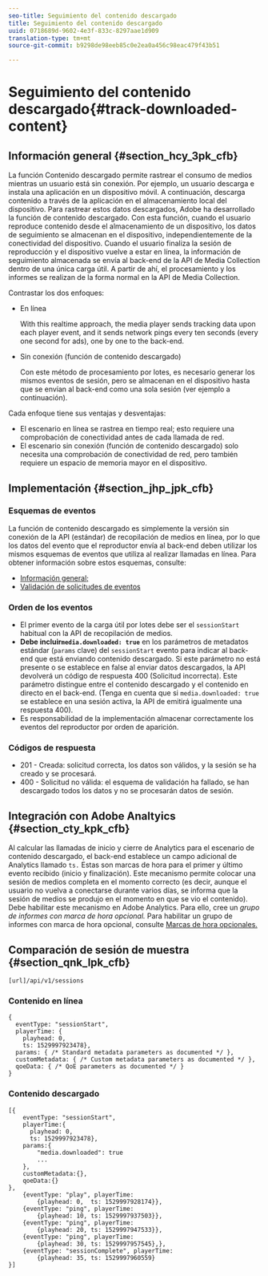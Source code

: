 ```yaml
---
seo-title: Seguimiento del contenido descargado
title: Seguimiento del contenido descargado
uuid: 0718689d-9602-4e3f-833c-8297aae1d909
translation-type: tm+mt
source-git-commit: b9298de98eeb85c0e2ea0a456c98eac479f43b51

---
```



# Seguimiento del contenido descargado{#track-downloaded-content}

## Información general {#section_hcy_3pk_cfb}

La función Contenido descargado permite rastrear el consumo de medios mientras un usuario está sin conexión. Por ejemplo, un usuario descarga e instala una aplicación en un dispositivo móvil. A continuación, descarga contenido a través de la aplicación en el almacenamiento local del dispositivo. Para rastrear estos datos descargados, Adobe ha desarrollado la función de contenido descargado. Con esta función, cuando el usuario reproduce contenido desde el almacenamiento de un dispositivo, los datos de seguimiento se almacenan en el dispositivo, independientemente de la conectividad del dispositivo. Cuando el usuario finaliza la sesión de reproducción y el dispositivo vuelve a estar en línea, la información de seguimiento almacenada se envía al back-end de la API de Media Collection dentro de una única carga útil. A partir de ahí, el procesamiento y los informes se realizan de la forma normal en la API de Media Collection.

Contrastar los dos enfoques:

* En línea

   With this realtime approach, the media player sends tracking data upon each player event, and it sends network pings every ten seconds (every one second for ads), one by one to the back-end.

* Sin conexión (función de contenido descargado)

   Con este método de procesamiento por lotes, es necesario generar los mismos eventos de sesión, pero se almacenan en el dispositivo hasta que se envían al back-end como una sola sesión (ver ejemplo a continuación).

Cada enfoque tiene sus ventajas y desventajas:
* El escenario en línea se rastrea en tiempo real; esto requiere una comprobación de conectividad antes de cada llamada de red.
* El escenario sin conexión (función de contenido descargado) solo necesita una comprobación de conectividad de red, pero también requiere un espacio de memoria mayor en el dispositivo.

## Implementación {#section_jhp_jpk_cfb}

### Esquemas de eventos

La función de contenido descargado es simplemente la versión sin conexión de la API (estándar) de recopilación de medios en línea, por lo que los datos del evento que el reproductor envía al back-end deben utilizar los mismos esquemas de eventos que utiliza al realizar llamadas en línea. Para obtener información sobre estos esquemas, consulte:
* [Información general;](/help/media-collection-api/mc-api-overview.md)
* [Validación de solicitudes de eventos](/help/media-collection-api/mc-api-impl/mc-api-validate-reqs.md)

### Orden de los eventos

* El primer evento de la carga útil por lotes debe ser el `sessionStart` habitual con la API de recopilación de medios.
* **Debe incluir`media.downloaded: true`** en los parámetros de metadatos estándar (`params` clave) del `sessionStart` evento para indicar al back-end que está enviando contenido descargado. Si este parámetro no está presente o se establece en false al enviar datos descargados, la API devolverá un código de respuesta 400 (Solicitud incorrecta). Este parámetro distingue entre el contenido descargado y el contenido en directo en el back-end. (Tenga en cuenta que si `media.downloaded: true` se establece en una sesión activa, la API de emitirá igualmente una respuesta 400).
* Es responsabilidad de la implementación almacenar correctamente los eventos del reproductor por orden de aparición.

### Códigos de respuesta

* 201 - Creada: solicitud correcta, los datos son válidos, y la sesión se ha creado y se procesará.
* 400 - Solicitud no válida: el esquema de validación ha fallado, se han descargado todos los datos y no se procesarán datos de sesión.

## Integración con Adobe Analtyics {#section_cty_kpk_cfb}

Al calcular las llamadas de inicio y cierre de Analytics para el escenario de contenido descargado, el back-end establece un campo adicional de Analytics llamado `ts.` Estas son marcas de hora para el primer y último evento recibido (inicio y finalización). Este mecanismo permite colocar una sesión de medios completa en el momento correcto (es decir, aunque el usuario no vuelva a conectarse durante varios días, se informa que la sesión de medios se produjo en el momento en que se vio el contenido). Debe habilitar este mecanismo en Adobe Analytics. Para ello, cree un _grupo de informes con marca de hora opcional._ Para habilitar un grupo de informes con marca de hora opcional, consulte [Marcas de hora opcionales.](https://docs.adobe.com/content/help/en/analytics/admin/admin-tools/timestamp-optional.html)

## Comparación de sesión de muestra {#section_qnk_lpk_cfb}

```
[url]/api/v1/sessions
```

### Contenido en línea

```
{ 
  eventType: "sessionStart", 
  playerTime: { 
    playhead: 0,  
    ts: 1529997923478},  
  params: { /* Standard metadata parameters as documented */ },  
  customMetadata: { /* Custom metadata parameters as documented */ },  
  qoeData: { /* QoE parameters as documented */ } 
}
```

### Contenido descargado

```
[{ 
    eventType: "sessionStart", 
    playerTime:{
      playhead: 0, 
      ts: 1529997923478},  
    params:{
        "media.downloaded": true
        ...
    }, 
    customMetadata:{},  
    qoeData:{} 
}, 
    {eventType: "play", playerTime:
        {playhead: 0,  ts: 1529997928174}}, 
    {eventType: "ping", playerTime:
        {playhead: 10, ts: 1529997937503}}, 
    {eventType: "ping", playerTime:
        {playhead: 20, ts: 1529997947533}}, 
    {eventType: "ping", playerTime:
        {playhead: 30, ts: 1529997957545},}, 
    {eventType: "sessionComplete", playerTime:
        {playhead: 35, ts: 1529997960559} 
}]
```

